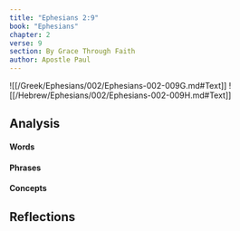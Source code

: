 ```yaml
---
title: "Ephesians 2:9"
book: "Ephesians"
chapter: 2
verse: 9
section: By Grace Through Faith
author: Apostle Paul
---
```

![[/Greek/Ephesians/002/Ephesians-002-009G.md#Text]]
![[/Hebrew/Ephesians/002/Ephesians-002-009H.md#Text]]

## Analysis

#### Words

#### Phrases

#### Concepts

## Reflections
